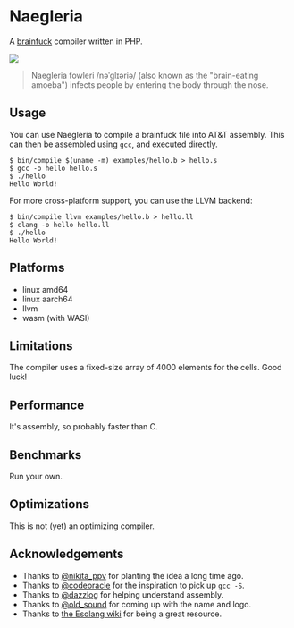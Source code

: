 # Naegleria

A [brainfuck](http://esolangs.org/wiki/Brainfuck) compiler written in PHP.

![](doc/naegleria.png)

> Naegleria fowleri /nəˈɡlɪəriə/ (also known as the "brain-eating amoeba") infects people by entering the body through the nose.

## Usage

You can use Naegleria to compile a brainfuck file into AT&T assembly. This can then be assembled using `gcc`, and executed directly.

    $ bin/compile $(uname -m) examples/hello.b > hello.s
    $ gcc -o hello hello.s
    $ ./hello
    Hello World!

For more cross-platform support, you can use the LLVM backend:

    $ bin/compile llvm examples/hello.b > hello.ll
    $ clang -o hello hello.ll
    $ ./hello
    Hello World!

## Platforms

- linux amd64
- linux aarch64
- llvm
- wasm (with WASI)

## Limitations

The compiler uses a fixed-size array of 4000 elements for the cells. Good luck!

## Performance

It's assembly, so probably faster than C.

## Benchmarks

Run your own.

## Optimizations

This is not (yet) an optimizing compiler.

## Acknowledgements

* Thanks to [@nikita_ppv](https://twitter.com/nikita_ppv) for planting the idea a long time ago.
* Thanks to [@codeoracle](https://twitter.com/codeoracle) for the inspiration to pick up `gcc -S`.
* Thanks to [@dazzlog](https://twitter.com/dazzlog) for helping understand assembly.
* Thanks to [@old_sound](https://twitter.com/old_sound) for coming up with the name and logo.
* Thanks to [the Esolang wiki](http://esolangs.org/) for being a great resource.
